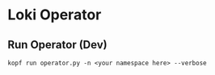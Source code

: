 # Loki Operator

## Run Operator (Dev)
```
kopf run operator.py -n <your namespace here> --verbose
```
